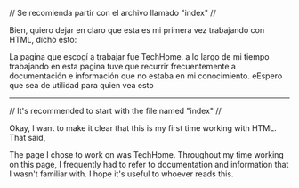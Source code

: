// Se recomienda partir con el archivo llamado "index" //

Bien, quiero dejar en claro que esta es mi primera vez trabajando con HTML, dicho esto:

La pagina que escogí a trabajar fue TechHome.
a lo largo de mi tiempo trabajando en esta pagina tuve que recurrir frecuentemente a documentación e información
que no estaba en mi conocimiento.
eEspero que sea de utilidad para quien vea esto

******************************************************************************************************************

// It's recommended to start with the file named "index" //

Okay, I want to make it clear that this is my first time working with HTML. That said,

The page I chose to work on was TechHome.
Throughout my time working on this page, I frequently had to refer to documentation and information
that I wasn't familiar with.
I hope it's useful to whoever reads this.

